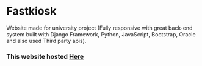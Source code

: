 # Fastkiosk

Website made for university project (Fully responsive with great back-end system built with Django Framework, Python, JavaScript, Bootstrap, Oracle and also used Third party apis).

### This <strong>website</strong> hosted [Here](https://fastkiosk.pythonanywhere.com/)
